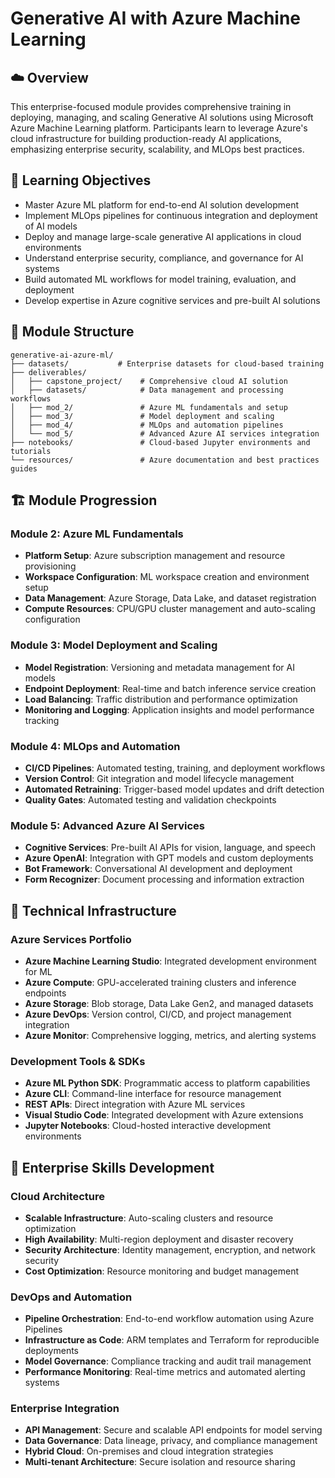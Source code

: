 # Generative AI with Azure Machine Learning

## ☁️ Overview

This enterprise-focused module provides comprehensive training in deploying, managing, and scaling Generative AI solutions using Microsoft Azure Machine Learning platform. Participants learn to leverage Azure's cloud infrastructure for building production-ready AI applications, emphasizing enterprise security, scalability, and MLOps best practices.

## 🎯 Learning Objectives

- Master Azure ML platform for end-to-end AI solution development
- Implement MLOps pipelines for continuous integration and deployment of AI models
- Deploy and manage large-scale generative AI applications in cloud environments
- Understand enterprise security, compliance, and governance for AI systems
- Build automated ML workflows for model training, evaluation, and deployment
- Develop expertise in Azure cognitive services and pre-built AI solutions

## 📁 Module Structure

```
generative-ai-azure-ml/
├── datasets/           # Enterprise datasets for cloud-based training
├── deliverables/
│   ├── capstone_project/    # Comprehensive cloud AI solution
│   ├── datasets/            # Data management and processing workflows
│   ├── mod_2/               # Azure ML fundamentals and setup
│   ├── mod_3/               # Model deployment and scaling
│   ├── mod_4/               # MLOps and automation pipelines
│   └── mod_5/               # Advanced Azure AI services integration
├── notebooks/               # Cloud-based Jupyter environments and tutorials
└── resources/               # Azure documentation and best practices guides
```
## 🏗️ Module Progression

### Module 2: Azure ML Fundamentals
- **Platform Setup**: Azure subscription management and resource provisioning
- **Workspace Configuration**: ML workspace creation and environment setup
- **Data Management**: Azure Storage, Data Lake, and dataset registration
- **Compute Resources**: CPU/GPU cluster management and auto-scaling configuration

### Module 3: Model Deployment and Scaling
- **Model Registration**: Versioning and metadata management for AI models
- **Endpoint Deployment**: Real-time and batch inference service creation
- **Load Balancing**: Traffic distribution and performance optimization
- **Monitoring and Logging**: Application insights and model performance tracking

### Module 4: MLOps and Automation
- **CI/CD Pipelines**: Automated testing, training, and deployment workflows
- **Version Control**: Git integration and model lifecycle management
- **Automated Retraining**: Trigger-based model updates and drift detection
- **Quality Gates**: Automated testing and validation checkpoints

### Module 5: Advanced Azure AI Services
- **Cognitive Services**: Pre-built AI APIs for vision, language, and speech
- **Azure OpenAI**: Integration with GPT models and custom deployments
- **Bot Framework**: Conversational AI development and deployment
- **Form Recognizer**: Document processing and information extraction
## 🔧 Technical Infrastructure

### Azure Services Portfolio
- **Azure Machine Learning Studio**: Integrated development environment for ML
- **Azure Compute**: GPU-accelerated training clusters and inference endpoints
- **Azure Storage**: Blob storage, Data Lake Gen2, and managed datasets
- **Azure DevOps**: Version control, CI/CD, and project management integration
- **Azure Monitor**: Comprehensive logging, metrics, and alerting systems

### Development Tools & SDKs
- **Azure ML Python SDK**: Programmatic access to platform capabilities
- **Azure CLI**: Command-line interface for resource management
- **REST APIs**: Direct integration with Azure ML services
- **Visual Studio Code**: Integrated development with Azure extensions
- **Jupyter Notebooks**: Cloud-hosted interactive development environments

## 🎯 Enterprise Skills Development

### Cloud Architecture
- **Scalable Infrastructure**: Auto-scaling clusters and resource optimization
- **High Availability**: Multi-region deployment and disaster recovery
- **Security Architecture**: Identity management, encryption, and network security
- **Cost Optimization**: Resource monitoring and budget management

### DevOps and Automation
- **Pipeline Orchestration**: End-to-end workflow automation using Azure Pipelines
- **Infrastructure as Code**: ARM templates and Terraform for reproducible deployments
- **Model Governance**: Compliance tracking and audit trail management
- **Performance Monitoring**: Real-time metrics and automated alerting systems

### Enterprise Integration
- **API Management**: Secure and scalable API endpoints for model serving
- **Data Governance**: Data lineage, privacy, and compliance management
- **Hybrid Cloud**: On-premises and cloud integration strategies
- **Multi-tenant Architecture**: Secure isolation and resource sharing